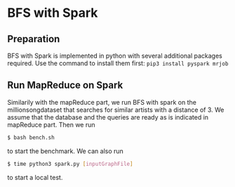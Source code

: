 # BFS with Spark

## Preparation

BFS with Spark is implemented in python with several additional packages required. Use the command to install them first:
`pip3 install pyspark mrjob`

## Run MapReduce on Spark

Similarily with the mapReduce part, we run BFS with spark on the millionsongdataset that searches for similar artists with a distance of 3. We assume that the database and the queries are ready as is indicated in mapReduce part. Then we run

```bash
$ bash bench.sh
```
to start the benchmark. We can also run

```bash
$ time python3 spark.py [inputGraphFile]
```
to start a local test.
